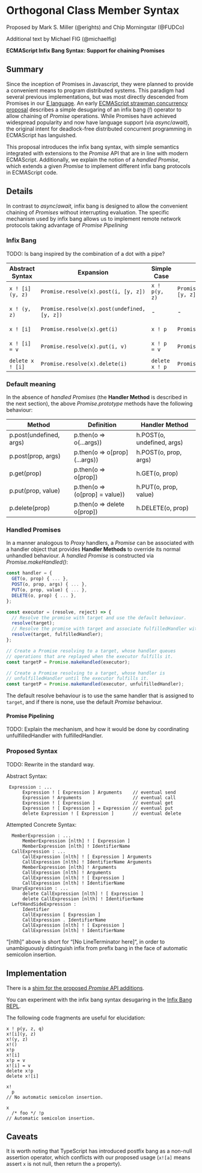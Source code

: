# Orthogonal Class Member Syntax
Proposed by Mark S. Miller (@erights) and Chip Morningstar (@FUDCo)

Additional text by Michael FIG (@michaelfig)

**ECMAScript Infix Bang Syntax: Support for chaining Promises**
## Summary
Since the inception of Promises in Javascript, they were planned to provide a convenient means to program distributed systems.  This paradigm had several previous implementations, but was most directly descended from Promises in our [E language](http://erights.org/).  An early [ECMAScript strawman concurrency proposal](https://web.archive.org/web/20161026162206/http://wiki.ecmascript.org/doku.php?id=strawman:concurrency) describes a simple desugaring of an infix bang (*!*) operator to allow chaining of *Promise* operations.  While Promises have achieved widespread popularity and now have language support (via *async*/*await*), the original intent for deadlock-free distributed concurrent programming in ECMAScript has languished.

This proposal introduces the infix bang syntax, with simple semantics integrated with extensions to the *Promise* API that are in line with modern ECMAScript.  Additionally, we explain the notion of a *handled Promise*, which extends a given *Promise* to implement different infix bang protocols in ECMAScript code.

## Details

In contrast to *async*/*await*, infix bang is designed to allow the convenient chaining of *Promises* without interrupting evaluation.  The specific mechanism used by infix bang allows us to implement remote network protocols taking advantage of *Promise Pipelining*

### Infix Bang

TODO: Is bang inspired by the combination of a dot with a pipe?

| Abstract Syntax	| Expansion	| Simple Case	| Expansion	| JSON/RESTful equiv |
|------- | --- | --- | --- | --- |
| `x ! [i](y, z)`	| `Promise.resolve(x).post(i, [y, z])`	| `x ! p(y, z)` |	`Promise.resolve(x).post('p', [y, z])`	| `POST https://...q=p {...}` |
| `x ! (y, z)`	 | `Promise.resolve(x).post(undefined, [y, z])`	| -	 | - |	`POST https://... {...}` |
| `x ! [i]`	| `Promise.resolve(x).get(i)` |	`x ! p`	| `Promise.resolve(x).get('p')` |	`GET https://...q=p` |
| `x ! [i] = v`	| `Promise.resolve(x).put(i, v)` |	`x ! p = v`	| `Promise.resolve(x).put('p', v)` | `PUT https://...q=p {...}` |
| `delete x ! [i]` |	`Promise.resolve(x).delete(i)` | `delete x ! p`	| `Promise.resolve(x).delete('p')`	| `DELETE https://...q=p` |

### Default meaning

In the absence of *handled Promises* (the **Handler Method** is described in the next section), the above *Promise.prototype* methods have the following behaviour:

| Method | Definition | Handler Method |
| --- | --- | --- |
| p.post(undefined, args) | p.then(o => o(...args)) | h.POST(o, undefined, args) |
| p.post(prop, args) | p.then(o => o\[prop](...args)) | h.POST(o, prop, args) |
| p.get(prop) | p.then(o => o\[prop]) | h.GET(o, prop) |
| p.put(prop, value) | p.then(o => (o\[prop] = value)) | h.PUT(o, prop, value) |
| p.delete(prop) | p.then(o => delete o\[prop]) | h.DELETE(o, prop) |

### Handled Promises

In a manner analogous to *Proxy* handlers, a *Promise* can be associated with a handler object that provides **Handler Methods** to override its normal unhandled behaviour.  A *handled Promise* is constructed via *Promise.makeHandled()*:

```js
const handler = {
  GET(o, prop) { ... },
  POST(o, prop, args) { ... },
  PUT(o, prop, value) { ... },
  DELETE(o, prop) { ... },
};

const executor = (resolve, reject) => {
  // Resolve the promise with target and use the default behaviour.
  resolve(target);
  // Resolve the promise with target and associate fulfilledHandler with it.
  resolve(target, fulfilledHandler); 
};

// Create a Promise resolving to a target, whose handler queues
// operations that are replayed when the executor fulfills it.
const targetP = Promise.makeHandled(executor);

// Create a Promise resolving to a target, whose handler is
// unfulfilledHandler until the executor fulfills it.
const targetP = Promise.makeHandled(executor, unfulfilledHandler);
```

The default resolve behaviour is to use the same handler that is assigned to `target`, and if there is none, use the default *Promise* behaviour.

#### Promise Pipelining

TODO: Explain the mechanism, and how it would be done by coordinating unfulfilledHandler with fulfilledHandler.

### Proposed Syntax

TODO: Rewrite in the standard way.

Abstract Syntax:

```
 Expression : ...
      Expression ! [ Expression ] Arguments    // eventual send
      Expression ! Arguments                   // eventual call
      Expression ! [ Expression ]              // eventual get
      Expression ! [ Expression ] = Expression // eventual put
      delete Expression ! [ Expression ]       // eventual delete
```

Attempted Concrete Syntax:

```
  MemberExpression : ...
      MemberExpression [nlth] ! [ Expression ]
      MemberExpression [nlth] ! IdentifierName
  CallExpression : ...
      CallExpression [nlth] ! [ Expression ] Arguments
      CallExpression [nlth] ! IdentifierName Arguments
      MemberExpression [nlth] ! Arguments
      CallExpression [nlth] ! Arguments
      CallExpression [nlth] ! [ Expression ]
      CallExpression [nlth] ! IdentifierName
  UnaryExpression : ...
      delete CallExpression [nlth] ! [ Expression ]
      delete CallExpression [nlth] ! IdentifierName
  LeftHandSideExpression :
      Identifier
      CallExpression [ Expression ]
      CallExpression . IdentifierName
      CallExpression [nlth] ! [ Expression ]
      CallExpression [nlth] ! IdentifierName
```

“[nlth]” above is short for “[No LineTerminator here]“, in order to unambiguously distinguish infix from prefix bang in the face of automatic semicolon insertion.

## Implementation

There is a [shim for the proposed *Promise* API additions](https://github.com/Agoric/eventual-send).

You can experiment with the infix bang syntax desugaring in the [Infix Bang REPL](https://babeljs.io/repl/build/11009/?externalPlugins=babel-plugin-syntax-infix-bang).

The following code fragments are useful for elucidation:

```
x ! p(y, z, q)
x![i](y, z)
x!(y, z)
x!()
x!p
x![i]
x!p = v
x![i] = v
delete x!p
delete x![i]

x!
  p
// No automatic semicolon insertion.

x  
  /* foo */ !p
// Automatic semicolon insertion.
```

## Caveats

It is worth noting that TypeScript has introduced postfix bang as a non-null assertion operator, which conflicts with our proposed usage (`x![a]` means assert `x` is not null, then return the `a` property).
